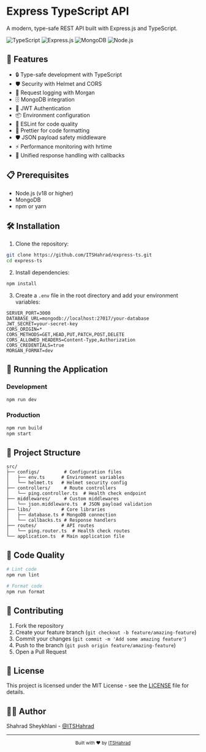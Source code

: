 # Express TypeScript API

A modern, type-safe REST API built with Express.js and TypeScript.

![TypeScript](https://img.shields.io/badge/TypeScript-007ACC?style=for-the-badge&logo=typescript&logoColor=white)
![Express.js](https://img.shields.io/badge/Express.js-000000?style=for-the-badge&logo=express&logoColor=white)
![MongoDB](https://img.shields.io/badge/MongoDB-4EA94B?style=for-the-badge&logo=mongodb&logoColor=white)
![Node.js](https://img.shields.io/badge/Node.js-339933?style=for-the-badge&logo=nodedotjs&logoColor=white)

## 🚀 Features

- 🔒 Type-safe development with TypeScript
- 🛡️ Security with Helmet and CORS
- 📝 Request logging with Morgan
- 🗄️ MongoDB integration
- 🔐 JWT Authentication
- 📦 Environment configuration
- 🧪 ESLint for code quality
- 💅 Prettier for code formatting
- 🛡️ JSON payload safety middleware
- ⚡ Performance monitoring with hrtime
- 🔄 Unified response handling with callbacks

## 📋 Prerequisites

- Node.js (v18 or higher)
- MongoDB
- npm or yarn

## 🛠️ Installation

1. Clone the repository:
```bash
git clone https://github.com/ITSHahrad/express-ts.git
cd express-ts
```

2. Install dependencies:
```bash
npm install
```

3. Create a `.env` file in the root directory and add your environment variables:
```env
SERVER_PORT=3000
DATABASE_URL=mongodb://localhost:27017/your-database
JWT_SECRET=your-secret-key
CORS_ORIGIN=*
CORS_METHODS=GET,HEAD,PUT,PATCH,POST,DELETE
CORS_ALLOWED_HEADERS=Content-Type,Authorization
CORS_CREDENTIALS=true
MORGAN_FORMAT=dev
```

## 🚀 Running the Application

### Development
```bash
npm run dev
```

### Production
```bash
npm run build
npm start
```

## 📁 Project Structure

```
src/
├── configs/         # Configuration files
│   ├── env.ts      # Environment variables
│   └── helmet.ts   # Helmet security config
├── controllers/     # Route controllers
│   └── ping.controller.ts  # Health check endpoint
├── middlewares/     # Custom middlewares
│   └── json.middleware.ts  # JSON payload validation
├── libs/           # Core libraries
│   ├── database.ts # MongoDB connection
│   └── callbacks.ts # Response handlers
├── routes/         # API routes
│   └── ping.router.ts  # Health check routes
└── application.ts  # Main application file
```

## 📝 Code Quality

```bash
# Lint code
npm run lint

# Format code
npm run format
```

## 🤝 Contributing

1. Fork the repository
2. Create your feature branch (`git checkout -b feature/amazing-feature`)
3. Commit your changes (`git commit -m 'Add some amazing feature'`)
4. Push to the branch (`git push origin feature/amazing-feature`)
5. Open a Pull Request

## 📄 License

This project is licensed under the MIT License - see the [LICENSE](LICENSE) file for details.

## 👨‍💻 Author

Shahrad Sheykhlani - [@ITSHahrad](https://github.com/ITSHahrad)

---

<div align="center">
  <sub>Built with ❤️ by <a href="https://github.com/ITSHahrad">ITSHahrad</a></sub>
</div> 
